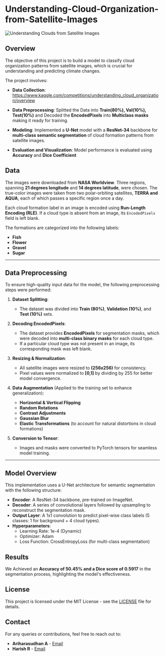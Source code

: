 # Understanding-Cloud-Organization-from-Satellite-Images
![Understanding Clouds from Satellite Images](https://github.com/user-attachments/assets/4ad8b761-9d95-4e0b-9768-488cccd68267)

## Overview

The objective of this project is to build a model to classify cloud organization patterns from satellite images, which is crucial for understanding and predicting climate changes.

The project involves:

- **Data Collection**: https://www.kaggle.com/competitions/understanding_cloud_organization/overview
  
- **Data Preprocessing**: Splitted the Data into **Train(80%), Val(10%), Test(10%)** and Decoded the **EncodedPixels** into **Multiclass masks** making it ready for training.
  
- **Modeling**: Implemented a **U-Net** model with a **ResNet-34** backbone for **multi-class semantic segmentation** of cloud formation patterns from satellite images.
  
- **Evaluation and Visualization**: Model performance is evaluated using **Accuracy** and **Dice Coefficient**

## Data

The images were downloaded from **NASA Worldview**. Three regions, spanning **21 degrees longitude** and **14 degrees latitude**, were chosen. The true-color images were taken from two polar-orbiting satellites, **TERRA and AQUA**, each of which passes a specific region once a day.

Each cloud formation label in an image is encoded using **Run-Length Encoding (RLE)**. If a cloud type is absent from an image, its `EncodedPixels` field is left blank.

The formations are categorized into the following labels:

- **Fish**
- **Flower**
- **Gravel**
- **Sugar**

---

## Data Preprocessing

To ensure high-quality input data for the model, the following preprocessing steps were performed:

1. **Dataset Splitting**:
   - The dataset was divided into **Train (80%)**, **Validation (10%)**, and **Test (10%)** sets.

2. **Decoding EncodedPixels**:
   - The dataset provides **EncodedPixels** for segmentation masks, which were decoded into **multi-class binary masks** for each cloud type.
   - If a particular cloud type was not present in an image, its corresponding mask was left blank.

3. **Resizing & Normalization**:
   - All satellite images were resized to **(256x256)** for consistency.
   - Pixel values were normalized to **[0,1]** by dividing by 255 for better model convergence.

4. **Data Augmentation** (Applied to the training set to enhance generalization):
   - **Horizontal & Vertical Flipping**
   - **Random Rotations**
   - **Contrast Adjustments**
   - **Gaussian Blur**
   - **Elastic Transformations** (to account for natural distortions in cloud formations)

5. **Conversion to Tensor**:
   - Images and masks were converted to PyTorch tensors for seamless model training.

---

## Model Overview

This implementation uses a U-Net architecture for semantic segmentation with the following structure:

- **Encoder**: A ResNet-34 backbone, pre-trained on ImageNet.
- **Decoder**: A series of convolutional layers followed by upsampling to reconstruct the segmentation mask.
- **Output Layer**: A 1x1 convolution to predict pixel-wise class labels (5 classes: 1 for background + 4 cloud types).
- **Hyperparameters**:
  - Learning Rate: 1e-4 (Dynamic)
  - Optimizer: Adam
  - Loss Function: CrossEntropyLoss (for multi-class segmentation)

## Results

We Achieved an **Accuracy of 50.45% and a Dice score of 0.5917** in the segmentation process, highlighting the model's effectiveness.

## License

This project is licensed under the MIT License - see the [LICENSE](LICENSE) file for details.

## Contact

For any queries or contributions, feel free to reach out to:
- **Ariharasudhan A** - [Email](mailto:ariadaikalam1234@gmail.com)
- **Harish R** - [Email](mailto:harishsekar2004@gmail.com)
